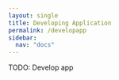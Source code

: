 ```yaml
---
layout: single
title: Developing Application
permalink: /developapp
sidebar:
  nav: "docs"
---
```


TODO: Develop app


